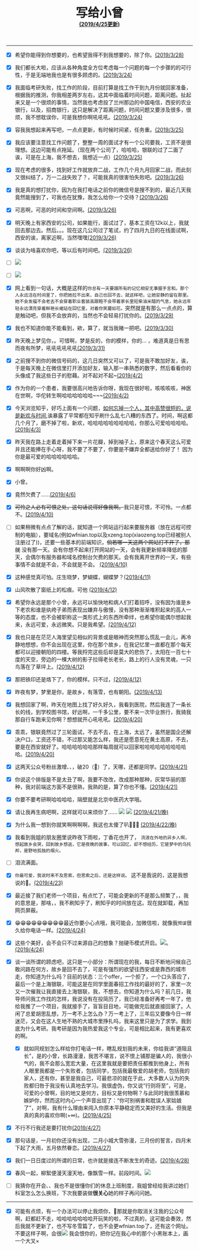 
<center>
<b>
<font size="6">写给小曾</font>
<br>
<a href="">(2019/4/25更新)</a>
<br>
<br>
</b>
<br>
</center>


---


- [x] 希望你能得到你想要的，也希望我得不到我想要的，除了你。[(2019/3/28)]()
- [x] 我们都长大啦，应该从各种角度全方位考虑每一个问题的每一个步骤的的可行性，于是无端地我也是有很多顾虑的。[(2019/3/24)]()
- [x] 我面临考研失败，找工作的阶段，目前打算是找工作干到九月份就回家准备，根据我的推测，你我相差两岁左右，这其中面临着时间问题，距离问题。扯起来又是一个很烦的事情，当然我也考虑投了兰州那边的中国电信，西安的农业银行，以及，招商银行，这只是解决了距离问题，时间问题又要涉及很多，很烦，我不想耽误你，可是我想你啊吼吼吼。[(2019/3/24)]()
- [x] 容我我想起来再写吧，一点点更新，有时候时间紧，任务重。[(2019/3/25)]()
- [x] 我应该要注意找工作问题了，整整一周的面试才有一个公司要我，工资不是很理想。这边可能有点拖延。（现在两个公司了，哈哈哈，银联的过了二面了诶，可是在上海，我不想去，我想近一点）[(2019/3/25)]()

- [x] 现在考虑的很多，找到好工作就放弃二战，工作几个月九月回家二战，而此刻又很纠结了，万一二战失败了？，可能我真的很害怕失败吧。[(2019/3/26)]()
- [x] 我是真的想打扰你，因为在我打电话之前你的微信号是搜不到的，最近几天我竟然能搜到了，可我也在犹豫，我怎么给你一个交待？[(2019/3/26)]()
- [x] 可恶啊，可恶的时间和空间啊。[(2019/3/26)]()
- [x] 明天晚上有家西安的公司，如果能行，面试过了，基本工资在12k以上，我就回去那边去。然后。。。现在这几公司过了笔试，约了四月九日的在线面试啊，西安的诶，离家近啊，当然嘿嘿[(2019/3/26)]()
- [x] 谈谈为啥喜欢你吧，等以后有时间吧。[(2019/3/26)]()
- [ ] ![](//http://i1.bvimg.com/681250/05f4ce8fd199b266.jpg)
- [ ] ![](//https://s2.ax1x.com/2019/03/27/AaWcE8.jpg*有一个办法可以停止更新这两篇文章，那就是你取消关注我的公众号，那个时候这个[xzeng.top](https://xzeng.top/)会消失，[wfnian.top](https://wfnian.top/)也会消失，还有冬雪篇系列会从公众号上脱落。除此之外，一般情况下在一年之内的每周周五晚上七点半以后都会有一篇冬雪篇的更新以及两个网站的不定期更新。)
- [x] 网上看到一句话，大概是这样的`你总有一天要跟所有的记忆相安无事握手言和。那个人永远活在时间里了，你把她拉不出来，自己也回不去，就这样吧，让她安静的留在那里。她不会发福不会老去不会穿着职业套装高跟鞋不会带着家长里短柴油米醋的气息，她永远年轻永远漂亮穿着鲜艳长裙站在回忆里，对着你笑靥如花。`突然就是有那么一点点的，算是触动吧，但我不会放弃的，当然也不会轻易打扰你的。[(2019/3/29)]()
- [x] 我也不知道你能不能看到，欸，算了，就当我赌一把吧。[(2019/3/30)]()
- [x] 昨天晚上梦见你，。可惜啊，梦是反的，你的模样，你的... ，难道真是日有思而夜有所梦，吼吼吼吼吼吼[(2019/3/31)]()
- [x] 之前搜不到你的微信号码的，这几日突然又可以了，可是我不敢加好友，诶，于是每天晚上在微信里打开添加好友，输入那一串熟悉的数字，然后看看你的头像成了我这些日子的慰藉。对不起对不起~[(2019/4/2)]()
- [x] 作为你的一个患者，我要很高兴地告诉你呀，我现在很好啦，咳咳咳咳，神医在世啊，华佗转生啊哈哈哈哈哈哈~~~[(2019/4/2)]()
- [x] 今天浏览知乎，好巧上面有一个问题，[如何忘掉一个人，其中高赞很短的，说是新欢与时间](https://www.zhihu.com/question/21859086/answer/164214800),诶暴露了平常都在知乎刷什么乱七八糟的东西了。时间，啊这都几个月了，磨不掉了啦，新欢，哈哈哈哈哈哈哈哈哈，你那么可爱哈哈哈哈。[(2019/4/3)]()
- [x]  昨天我在路上走着走着掉下来一片花瓣，掉到袖子上，原来这个春天这么可爱并且还能捧在手心呀，我不要了不要了，你要是不嫌弃全都送给你好了！ 因为你是最可爱的哈哈哈哈哈哈。
- [x] 啊啊啊你好凶啊。
- [x] 小曾。
- [x] 竟然欠费了……[(2019/4/6)]()
- [x] <s>可怜之人必有可恨之处，这句话说得好像我啊。</s>我只是可恨，不可怜。一点都不。[(2019/4/10)]()
- [ ] 如果稍微有点点了解的话，就知道一个网站运行起来要服务器（放在远程可控制的电脑），要域名(例如wfnian.top以及xzeng.top(xiaozeng.top已经被别人注册过了))，还要一些基本的前端知识，<s>倘若哪一天这两个网站打不开了，那就</s> 没有那一天。会有你想不起来打开网站的一天，会有我更新频率降低的那天，会偶尔有服务器和域名控制台欠费的那天。会有我离开世界的一天，有些事情不会就是不会，不会就是不会。 [(2019/4/10)]()
- [x] 这种感觉真可怕。庄生晓梦，梦蝴蝶，蝴蝶梦？[(2019/4/11)]()
- [x] 山风吹散了窗纸上的松痕。可他 [(2019/4/12)]()
- [x] 希望你永远是那个小曾，永远可以愉快地和病人们打着招呼，没有因为谁是乡下老农和谁是纨绔子弟而表现出嫌弃与傲慢，没有那种渐渐堆积起来的高人一等的态度，也不会被职称这一类形式上的东西所牵绊，也希望你能偶尔想起我来，永远可爱，永远微笑。只是我希望。[(2019/4/12)]()
- [x] 我也只是在茫茫人海里望见相似的背景或是眼神而突然那么慌乱一会儿，再冷静地想想，你不会出现在这里，你在那个故乡，在我记忆里一直都在那个每天都可以迎接朝阳的四楼。等我捋完这些后却是莫大的悲伤了，太阳在一百七十度的天空，旁边的一棵大树的影子拉得老长老长，路上的行人没有灵魂，一只鸟落在了草坪上。[(2019/4/12)]()
- [x] 那把铁印还是烙下了，你的模样。只不过，[(2019/4/12)]()
- [x] 昨夜有梦，梦里是你，是故乡，有落雪，也有朝阳。[(2019/4/13)]()
- [x] 我想回家了啊，昨天在地图上找了好久好久，我看到医院，然后我连了一条长长的线，到学校图书馆，好远啊，一千多公里，要不来一次毕业旅行，我骑我那自行车跑来见你啊？想想就开心吼吼吼。[(2019/4/20)]()
- [x] 乖乖，银联竟然过了三轮面试，不去不去，在上海，太远了，虽然是国企还解决户口，工资还不错，不过那又能怎么样，我还是愿意死在黄土高原，不去，要是在西安就好了。哈哈哈哈哈哈那样每周就可以回家啦哈哈哈哈哈哈哈哈哈。[(2019/4/20)]()
- [x] 这两天公众号粉丝激增、、，破20（🤩）了，天哪，还都是同学。[(2019/4/21)]()
- [x] 你说这个排版是不是太丑了啊，我要不改改，改成那种那种，灰常华丽的那种，我对前端这方面不是很熟，我熟的是，算了你也不懂。[(2019/4/21)]()
- [x] 你要不要考研啊哈哈哈哈，隔壁就是北京中医药大学哦。
- [x] 请让我再生病吧啊，这样就可以来烦你了…… ![](https://upload.cc/i1/2019/04/21/qXDYbA.gif) ![](https://upload.cc/i1/2019/04/21/02N7DY.jpg)  [(2019/4/21/晚)]()
- [x] 为什么我一想到你就笑啊啊啊啊，我这也太傻了叭👣👣👣 [(2019/4/22/晚)]()
- [x] 我看到我姐的朋友圈里说昨夜下雨啦，丁香花也开了， `流浪在外地的异乡人啊，想起故乡会哭，回到故乡想逃，它是夜晚的故事，可以回忆，却不想经历，它是梦中的乌托邦，是野地孤独的烟火。`
- [ ] 泪流满面。
- [x] `你最可爱，我说时来不及思索，但思索之后，还是这样说。` 这不是我说的，这是我想说的🤪。[(2019/4/23)]()
- [x] 最近接了我们老师一个项目，有点忙了，可能会更新的不是那么频繁了，，我的意思是，那啥，，我不刷知乎了，刷知乎的时间放在这。现在就卸载，再加网页屏蔽。
- [x] 😁😁😁😁😁😁😁😁😁最近你要小心点哦，我可能会，加微信啦，就像我`预谋`很久给你电话一样。[(2019/4/24)]()
- [x] 这些个美好，会不会只不过来源自己的想象？抛硬币模式开启。![](https://upload.cc/i1/2019/04/24/SkICWp.jpg)。[(2019/4/24)]()
- [x] 谈一谈所谓的顾虑吧，这只是一小部分：所谓现在的我，每日不断地问候自己敢问路在何方，故乡是回不去了，可是有强烈的欲望往西安或是靠西的城市走，你知道为什么吗？目前的状态：三个offer，一个拒了，一个口头答应了，最后一个是上海银联，可能这是在同学里面春招工作找的最好的了，家里一次又一次催我让我直接去上海银联，我，不想去，你知道为什么吗？前几日，我导师问我工作找的怎样，我说没有在投简历了，我已经准备好再考一年了，他给我推了一个项目，我就接手了，盲盲目目地，可能做完后就直接回家了。人闲了总爱胡思乱想，万一考不上怎么办？万一考上了，三年后又要像今日一样迷茫，又会在这人生地不熟的大城市里挣扎吗，我来这里只是为了求学。我到底为什么考研。我考研是因为我热爱我这个专业，可是相比起来，我有更喜欢的啊。
  - [x] 就如同规划怎么样给你打电话一样，瞎乱规划我的未来，你给我讲“道阻且长”，是的小曾，长路漫漫，我苦不堪言，说不恨上铺那是骗人的，我很小气的，我不会那么宽宏大量，在这里我就是要把责任都推到他身上，所有人眼里我都是一个失败者，包括同学，包括我最敬爱的胡老师，包括我的家人，还有你，甚至是我自己，可最悲凉的就在于此，大多数人认为的失败都归咎于我没有认真地去学习。我很虚伪，你又说“行则将至”，可是，可爱的小曾啊，目的地又是何方，目标又是何物啊？与此同时我很羡慕和嫉妒你，然而这时内心一个声音出现了：“你可别祸害和耽误人家姑娘了”，对啊，我有什么理由来闯入你原本平静稳定而又美好的生活。但我是真的真的喜欢你啊(+∞)。[(2019/4/25)]()  
- [x] 不行不行我还是要打扰你[(2019/4/27)]()  
- [x] 那句话是，一月初你还没有出现，二月小城大雪弥漫，三月份的誓言，四月末下起了大雨，五月依然眷恋。[(2019/4/27)]() 
- [x] 我们一日日度过的所谓的日常，也许就是接连不断发生的奇迹。[(2019/4/28)]() 
- [x] 春风一起，柳絮便漫天漫天地，像飘雪一样。前段时间。![](https://upload.cc/i1/2019/04/28/JWohAL.jpg)
- [ ] 我猜你在开会、、我也不是很懂你们的休息上班制度，我姐曾经给我讲过她们科室怎么怎么换班，下次我要装做**很关心**她的样子再问问她。

---   

- [x] 可能有点烦，有一个办法可以停止我烦你，🤪那就是你取消关注我的公众号啊，赶都赶不走，哈哈哈哈哈哈哈开玩笑的啦，不过真的，这可能会奏效，然后我就不更新了，也不写冬雪篇了，也不会更wfnian.top了，还有这个网址。不要这样子啊，会很![](https://upload.cc/i1/2019/04/23/OKHyj7.jpg) 我会恨你的，把你记在我心中的那个小黑账本上，画一个大叉×

